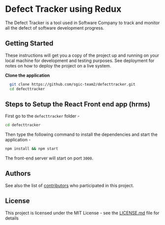 
# Defect Tracker  using Redux

The Defect Tracker is a tool used in Software Company to track and monitor all the defect of software development progress.

## Getting Started

These instructions will get you a copy of the project up and running on your local machine for development and testing purposes. See deployment for notes on how to deploy the project on a live system.

**Clone the application**

```bash
  git clone https://github.com/sgic-team2/defecttracker.git
  cd defecttracker
```

## Steps to Setup the React Front end app (hrms)

First go to the `defecttracker` folder -

```bash
cd defecttracker
```

Then type the following command to install the dependencies and start the application -

```bash
npm install && npm start
```

The front-end server will start on port `3000`.

## Authors

See also the list of [contributors](https://github.com/sgic-team2/defecttracker/contributors) who participated in this project.

## License

This project is licensed under the MIT License - see the [LICENSE.md](LICENSE.md) file for details



